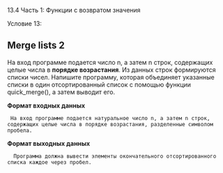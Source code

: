 13.4 Часть 1: Функции с возвратом значения

Условие 13:

## Merge lists 2 ##

На вход программе подается число n, а затем n строк, содержащих целые числа в **порядке возрастания**. Из данных строк формируются списки чисел. 
Напишите программу, которая объединяет указанные списки в один отсортированный список с помощью функции quick_merge(), а затем выводит его.

**Формат входных данных**

     На вход программе подается натуральное число n, а затем n строк, содержащих целые числа в порядке возрастания, разделенные символом пробела.
      
**Формат выходных данных**

      Программа должна вывести элементы окончательного отсортированного списка каждое через пробел.
            

